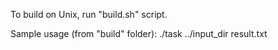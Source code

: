 To build on Unix, run "build.sh" script.

Sample usage (from "build" folder):
./task ../input_dir result.txt